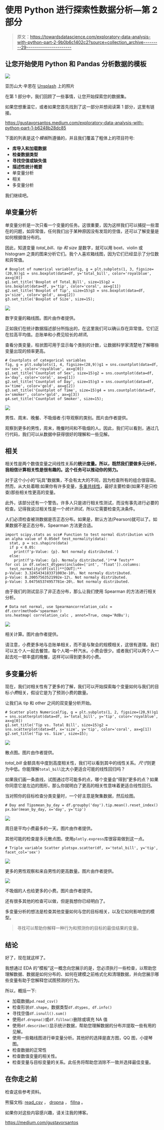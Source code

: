 # 使用 Python 进行探索性数据分析—第 2 部分

> 原文：<https://towardsdatascience.com/exploratory-data-analysis-with-python-part-2-9b0b6c1402c2?source=collection_archive---------29----------------------->

## 让您开始使用 Python 和 Pandas 分析数据的模板

![](img/0406f2d551aac87ca42fc07c3c6f113a.png)

亚历山大·辛恩在 [Unsplash](https://unsplash.com/s/photos/data?utm_source=unsplash&utm_medium=referral&utm_content=creditCopyText) 上的照片

在第 1 部分中，我们回顾了一些事情，让您开始探索您的数据集。

如果您想重温它，或者如果您首先找到了这一部分并想阅读第 1 部分，这里有链接。

<https://gustavorsantos.medium.com/exploratory-data-analysis-with-python-part-1-b6248b28dc85>  

下面的列表是这个*模板*所遵循的，并且我们覆盖了粗体上的项目符号:

*   **库导入和加载数据**
*   **检查数据类型**
*   **寻找空值或缺失值**
*   **描述性统计概要**
*   单变量分析
*   相关
*   多变量分析

我们继续吧。

## 单变量分析

单变量分析是一次只看一个变量的任务。这很重要，因为这样我们可以捕捉一些潜在的问题，如异常值，任何我们出于某种原因没有发现的空值，还可以了解变量是如何根据值分布的。

因此，知道变量 *total_bill、tip 和 size* 是数字，就可以用 boxt、violin 或 histogram 之类的图来分析它们。我个人喜欢箱线图，因为它们已经显示了分位数和异常值。

```
# Boxplot of numerical variablesfig, g = plt.subplots(1, 3, figsize=(20,9))g1 = sns.boxplot(data=df, y='total_bill', color='royalblue', ax=g[0])
g1.set_title('Boxplot of Total_Bill', size=15)g2 = sns.boxplot(data=df, y='tip', color='coral', ax=g[1])
g2.set_title('Boxplot of Tip', size=15)g3 = sns.boxplot(data=df, y='size', color='gold', ax=g[2])
g3.set_title('Boxplot of Size', size=15);
```

![](img/c189f07a330deba8d25f87e409c8daf7.png)

数字变量的箱线图。图片由作者提供。

正如我们在统计数据描述部分所指出的，在这里我们可以确认存在异常值，它们正在拉高平均值。总账单和小费见较长的*胡须*。

查看分类变量，柱状图可用于显示每个类别的计数，让数据科学家清楚地了解哪些变量出现的频率更高。

```
# Countplots of categorical variables
fig, g = plt.subplots(1, 4, figsize=(28,9))g1 = sns.countplot(data=df, x='sex', color='royalblue', ax=g[0])
g1.set_title('Countplot of Sex', size=15)g2 = sns.countplot(data=df, x='day', color='coral', ax=g[1])
g2.set_title('Countplot of Day', size=15)g3 = sns.countplot(data=df, x='time', color='gold', ax=g[2])
g3.set_title('Countplot of Time', size=15)g4 = sns.countplot(data=df, x='smoker', color='gold', ax=g[3])
g4.set_title('Countplot of Smoker', size=15);
```

![](img/a1bf5111c49aef43cbb47117aa68254d.png)

男性、周末、晚餐、不吸烟者:引导观察的类别。图片由作者提供。

观察到更多的男性，周末，晚餐时间和不吸烟的人。因此，我们可以看到，通过几行代码，我们可以从数据中获得很好的理解和一些见解。

## 相关

相关性是两个数值变量之间线性关系的**统计度量。所以，既然我们要做多元分析，我相信计算相关性是很有趣的。这个任务可以推动你的努力。**

对于这个小小的“玩具”数据集，不会有太大的不同，因为检查所有的组合很容易。然而，从大处着眼:如果你有许多变量，[多重共线性](https://tinyurl.com/2p9beatc)，最好主要检查(如果不是只检查)那些相关性更高的变量。

此外，该部分还有一个警告。许多人只是进行相关性测试，而没有事先进行必要的检查。记得我说过相关性是一个*统计测试*，所以它需要检查先决条件。

人们必须检查被测数据是否正态分布。如果是，默认方法(Pearson)就可以了。如果数据不是正态分布，Spearman 方法更合适。

```
import scipy.stats as scs# Function to test normal distribution with an alpha value of 0.05def test_normality(data):
  stat, p = scs.shapiro(data)
  if p < 0.05:
    print(f'p-Value: {p}. Not normaly distributed.')
  else:
    print(f'p-Value: {p}. Normaly distributed.')**# Tests**
for col in df.select_dtypes(include=['int', 'float']).columns:
  test_normality(df[col])**[OUT]:**
p-Value: 3.3245434183371003e-10\. Not normaly distributed. 
p-Value: 8.20057563521992e-12\. Not normaly distributed. 
p-Value: 3.047565374957781e-20\. Not normaly distributed.
```

由于我们的测试显示了非正态分布，那么让我们使用 Spearman 的方法进行相关分析。

```
# Data not normal, use Spearmancorrelation_calc = df.corr(method='spearman')
sns.heatmap( correlation_calc , annot=True, cmap='RdBu');
```

![](img/c476e5ee101f7aaf7bc7f29d7162c263.png)

相关计算。图片由作者提供。

请注意，小费更多地与总账单相关，而不是与聚会的规模相关，这很有道理。我们可以五个人一起去餐馆，每个人喝一杯汽水。小费会很少。或者我们可以两个人一起去吃一顿丰盛的晚餐，这样可以得到更多的小费。

## 多变量分析

现在，我们对相关性有了更多的了解，我们可以开始探索每个变量如何与我们的目标*小费*相关，假设它是为了预测小费的数量。

让我们从 tip 和 other 之间的双变量分析开始。

```
# Scatter plots Numericalfig, g = plt.subplots(1, 2, figsize=(20,9))g1 = sns.scatterplot(data=df, x='total_bill', y='tip', color='royalblue', ax=g[0])
g1.set_title('Tip vs. Total Bill', size=15)g2 = sns.scatterplot(data=df, x='size', y='tip', color='coral', ax=g[1])
g2.set_title('Tip vs. Size', size=15);
```

![](img/c3dc2689250b8aebaa5c1dd815ec49ba.png)

散点图。图片由作者提供。

*total_bill* 金额具有中度到高度相关性，我们可以看到其中的线性关系。*尺寸*则更为中低。你能理解`total_bill`比大小更适合可能的线性回归吗？

如果我们画一条直线，试图通过尽可能多的点，哪个变量会“得到”更多的点？如果你同意它是左边的图形，那么你就明白了更高的相关性意味着更适合线性回归。

当对照你的目标检查分类变量时，一个好主意是聚集数据，然后绘图。

```
# Day and Tipsmean_by_day = df.groupby('day').tip.mean().reset_index()
px.bar(mean_by_day, x='day', y='tip')
```

![](img/1f368c45e92142249c07b216fed54951.png)

周日是平均小费最多的一天。图片由作者提供。

其他可能的检查是多元散点图。使用`plotly.express`库很容易做到这一点。

```
# Triple variable Scatter plotspx.scatter(df, x='total_bill', y='tip', facet_col='sex')
```

![](img/fdfa30dc47534bf0069ee269091b9c8f.png)

更多的男性观察和来自男性的更高数量。图片由作者提供。

![](img/fda9e458164b3b403dc93e3f25e4dc3f.png)

不吸烟的人也给更多的小费。图片由作者提供。

还有很多其他的检查可以做，但是我想你已经明白了。

多变量分析的想法是检查其他变量如何与您的目标相关，以及它如何影响您的模型。

> 寻找可以帮助你解释一种行为和预测你的目标的最佳结果的变量。

## 结论

好了，现在就这样了。

我想通过 EDA 的“模板”这一概念向您展示的是，您必须执行一些检查，以帮助您理解数据、数据是如何分布的、如何在建模之前格式化和清理数据，并向您展示哪些变量有助于您解释您试图预测的行为。

所以，概括一下:

*   加载数据`pd.read_csv()`
*   检查形状`df.shape`，数据类型`df.dtypes, df.info()`
*   寻找空值`df.isnull().sum()`
*   使用`df.dropna()`或`df.fillna()`删除或填充 NA 值
*   使用`df.describe()`显示统计数据，帮助您理解数据的分布并提取一些有用的见解。
*   使用一些箱线图进行单变量分析。其他好的选择是直方图，QQ 图，小提琴图。
*   检查数据的正常性
*   检查数值变量的相关性。
*   检查变量与目标变量的关系。此任务将帮助您消除不一致并选择最佳变量。

## 在你走之前

检查这些参考资料。

熊猫文档: [read_csv](https://pandas.pydata.org/pandas-docs/stable/reference/api/pandas.read_csv.html) ， [dropna](https://pandas.pydata.org/pandas-docs/stable/reference/api/pandas.DataFrame.dropna.html?highlight=dropna#pandas.DataFrame.dropna) ， [fillna](https://pandas.pydata.org/pandas-docs/stable/reference/api/pandas.DataFrame.fillna.html?highlight=fillna#pandas.DataFrame.fillna) 。

如果你对这些内容感兴趣，请关注我的博客。

<https://medium.com/gustavorsantos> 